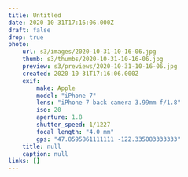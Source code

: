 ```yaml
---
title: Untitled
date: 2020-10-31T17:16:06.000Z
draft: false
drop: true
photo:
    url: s3/images/2020-10-31-10-16-06.jpg
    thumb: s3/thumbs/2020-10-31-10-16-06.jpg
    preview: s3/previews/2020-10-31-10-16-06.jpg
    created: 2020-10-31T17:16:06.000Z
    exif:
        make: Apple
        model: "iPhone 7"
        lens: "iPhone 7 back camera 3.99mm f/1.8"
        iso: 20
        aperture: 1.8
        shutter_speed: 1/1227
        focal_length: "4.0 mm"
        gps: "47.8595861111111 -122.335083333333"
    title: null
    caption: null
links: []
---
```

